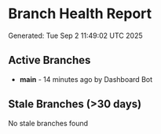 # Branch Health Report
Generated: Tue Sep  2 11:49:02 UTC 2025

## Active Branches
- **main** - 14 minutes ago by Dashboard Bot

## Stale Branches (>30 days)
No stale branches found
